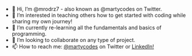- 👋 Hi, I’m @mrodrz7 - also known as @martycodes on Twitter.
- 👀 I’m interested in teaching others how to get started with coding while sharing my own journey!
- 🌱 I’m currently re-learning all the fundamentals and basics of programming.
- 💞️ I’m looking to collaborate on any type of project.
- 📫 How to reach me: <a href="https://www.twitter.com/martycodes" target="_blank">@martycodes</a> on Twitter or <a href="https://www.linkedin.com/in/martinjrodriguez/">LinkedIn!</a>

<!---
mrodrz7/mrodrz7 is a ✨ special ✨ repository because its `README.md` (this file) appears on your GitHub profile.
You can click the Preview link to take a look at your changes.
--->
